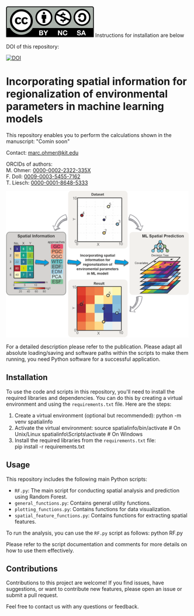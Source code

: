 [![License](by-nc-sa.svg)](https://creativecommons.org/licenses/by-nc-sa/4.0/)
Instructions for installation are below

DOI of this repository:  

[![DOI](https://zenodo.org/badge/657178211.svg)](https://zenodo.org/badge/latestdoi/657178211)

# Incorporating spatial information for regionalization of environmental parameters in machine learning models
This repository enables you to perform the calculations shown in the manuscript: "Comin soon"

Contact: marc.ohmer@kit.edu

ORCIDs of authors:  
M. Ohmer: [0000-0002-2322-335X](https://orcid.org/0000-0002-2322-335X)  
F. Doll: [0009-0003-5455-7162](https://orcid.org/0009-0003-5455-7162)  
T. Liesch: [0000-0001-8648-5333](https://orcid.org/0000-0001-8648-5333)  

<img src="ga1.png" alt="Bildbeschreibung" width="500" height="400">

For a detailed description please refer to the publication. Please adapt all absolute loading/saving and software paths within the scripts to make them running, you need Python software for a successful application.

## Installation
To use the code and scripts in this repository, you'll need to install the required libraries and dependencies. You can do this by creating a virtual environment and using the `requirements.txt` file. Here are the steps:

1. Create a virtual environment (optional but recommended):
python -m venv spatialinfo
2. Activate the virtual environment:
source spatialinfo/bin/activate # On Unix/Linux
spatialinfo\Scripts\activate # On Windows
3. Install the required libraries from the `requirements.txt` file:  
pip install -r requirements.txt

## Usage

This repository includes the following main Python scripts:
- `RF.py`: The main script for conducting spatial analysis and prediction using Random Forest.
- `general_functions.py`: Contains general utility functions.
- `plotting_functions.py`: Contains functions for data visualization.
- `spatial_feature_functions.py`: Contains functions for extracting spatial features.

To run the analysis, you can use the `RF.py` script as follows:
python RF.py

Please refer to the script documentation and comments for more details on how to use them effectively.


## Contributions

Contributions to this project are welcome! If you find issues, have suggestions, or want to contribute new features, please open an issue or submit a pull request.


Feel free to contact us with any questions or feedback.





